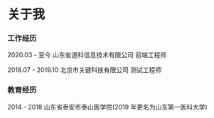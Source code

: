 # 关于我

### 工作经历

2020.03 - 至今 山东省道科信息技术有限公司 前端工程师

2018.07 - 2019.10 北京市关键科技有限公司 测试工程师


### 教育经历
2014 - 2018 山东省泰安市泰山医学院(2019 年更名为山东第一医科大学)
